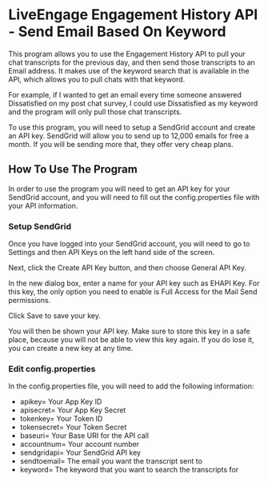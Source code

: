 # LiveEngage Engagement History API - Send Email Based On Keyword
This program allows you to use the Engagement History API to pull your chat transcripts for the previous day, and then send those transcripts to an Email address. It makes use of the keyword search that is available in the API, which allows you to pull chats with that keyword.

For example, if I wanted to get an email every time someone answered Dissatisfied on my post chat survey, I could use Dissatisfied as my keyword and the program will only pull those chat transcripts.

To use this program, you will need to setup a SendGrid account and create an API key. SendGrid will allow you to send up to 12,000 emails for free a month. If you will be sending more that, they offer very cheap plans.

## How To Use The Program
In order to use the program you will need to get an API key for your SendGrid account, and you will need to fill out the config.properties file with your API information.

### Setup SendGrid 
Once you have logged into your SendGrid account, you will need to go to Settings and then API Keys on the left hand side of the screen.

Next, click the Create API Key button, and then choose General API Key.

In the new dialog box, enter a name for your API key such as EHAPI Key. For this key, the only option you need to enable is Full Access for the Mail Send permissions. 

Click Save to save your key.

You will then be shown your API key. Make sure to store this key in a safe place, because you will not be able to view this key again. If you do lose it, you can create a new key at any time.

### Edit config.properties
In the config.properties file, you will need to add the following information:
* apikey= Your App Key ID
* apisecret= Your App Key Secret
* tokenkey= Your Token ID
* tokensecret= Your Token Secret
* baseuri= Your Base URI for the API call
* accountnum= Your account number
* sendgridapi= Your SendGrid API key
* sendtoemail= The email you want the transcript sent to
* keyword= The keyword that you want to search the transcripts for
